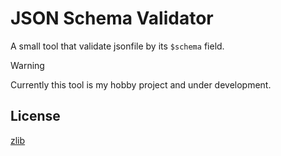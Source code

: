 # JSON Schema Validator

A small tool that validate jsonfile by its `$schema` field.

> [!WARNING]
> Currently this tool is my hobby project and under development.


## License

[zlib](./LICENSE)
